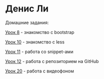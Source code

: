 # Денис Ли
Домашние задания:

[Урок 8](https://denis-li.github.io/lesson_8/ "Домашнее задание") - знакомство с bootstrap

[Урок 10](https://denis-li.github.io/lesson_10/ "Домашнее задание") - знакомство с less

[Урок 11](https://denis-li.github.io/lesson_11/ "Домашнее задание") - работа со snippet-ами

[Урок 12](https://denis-li.github.io/lesson_12/ "Домашнее задание") - работа с репозиторием на GitHub

[Урок 20](https://denis-li.github.io/lesson_20/ "Домашнее задание") - работа с видеофоном

